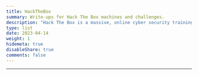 ```yaml
---
title: HackTheBox
summary: Write-ups for Hack The Box machines and challenges.
description: "Hack The Box is a massive, online cyber security training platform, allowing individuals, companies, universities and all kinds of organizations around the world to level up their hacking skills.<br>**Note**: Writeups/Walkthroughs on this blog are published only after the particular box is retired from HackTheBox active machines."
type: list
date: 2023-04-14
weight: 1
hidemeta: true
disableShare: true
comments: false
---
```


---
